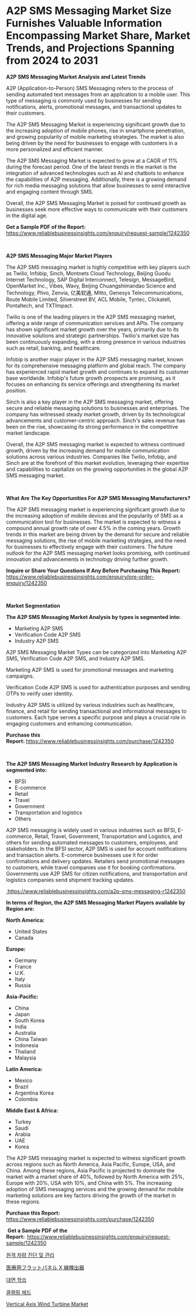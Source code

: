 <p><h1>A2P SMS Messaging Market Size Furnishes Valuable Information Encompassing Market Share, Market Trends, and Projections Spanning from 2024 to 2031</h1></p><p><strong>A2P SMS Messaging Market Analysis and Latest Trends</strong></p>
<p><p>A2P (Application-to-Person) SMS Messaging refers to the process of sending automated text messages from an application to a mobile user. This type of messaging is commonly used by businesses for sending notifications, alerts, promotional messages, and transactional updates to their customers.</p><p>The A2P SMS Messaging Market is experiencing significant growth due to the increasing adoption of mobile phones, rise in smartphone penetration, and growing popularity of mobile marketing strategies. The market is also being driven by the need for businesses to engage with customers in a more personalized and efficient manner.</p><p>The A2P SMS Messaging Market is expected to grow at a CAGR of 11% during the forecast period. One of the latest trends in the market is the integration of advanced technologies such as AI and chatbots to enhance the capabilities of A2P messaging. Additionally, there is a growing demand for rich media messaging solutions that allow businesses to send interactive and engaging content through SMS.</p><p>Overall, the A2P SMS Messaging Market is poised for continued growth as businesses seek more effective ways to communicate with their customers in the digital age.</p></p>
<p><strong>Get a Sample PDF of the Report:&nbsp;</strong> <a href="https://www.reliablebusinessinsights.com/enquiry/request-sample/1242350">https://www.reliablebusinessinsights.com/enquiry/request-sample/1242350</a></p>
<p>&nbsp;</p>
<p><strong>A2P SMS Messaging Major Market Players</strong></p>
<p><p>The A2P SMS messaging market is highly competitive with key players such as Twilio, Infobip, Sinch, Montnets Cloud Technology, Beijing Guodu Internet Technology, SAP Digital Interconnect, Telesign, MessageBird, OpenMarket Inc., Vibes, Wavy, Beijing Chuangshimandao Science and Technology, Plivo, Zenvia, 亿美软通, Mitto, Genesys Telecommunications, Route Mobile Limited, Silverstreet BV, ACL Mobile, Tyntec, Clickatell, Pontaltech, and TXTImpact.</p><p>Twilio is one of the leading players in the A2P SMS messaging market, offering a wide range of communication services and APIs. The company has shown significant market growth over the years, primarily due to its innovative solutions and strategic partnerships. Twilio's market size has been continuously expanding, with a strong presence in various industries such as retail, banking, and healthcare.</p><p>Infobip is another major player in the A2P SMS messaging market, known for its comprehensive messaging platform and global reach. The company has experienced rapid market growth and continues to expand its customer base worldwide. Infobip's future growth prospects are promising, as it focuses on enhancing its service offerings and strengthening its market position.</p><p>Sinch is also a key player in the A2P SMS messaging market, offering secure and reliable messaging solutions to businesses and enterprises. The company has witnessed steady market growth, driven by its technological advancements and customer-centric approach. Sinch's sales revenue has been on the rise, showcasing its strong performance in the competitive market landscape.</p><p>Overall, the A2P SMS messaging market is expected to witness continued growth, driven by the increasing demand for mobile communication solutions across various industries. Companies like Twilio, Infobip, and Sinch are at the forefront of this market evolution, leveraging their expertise and capabilities to capitalize on the growing opportunities in the global A2P SMS messaging market.</p></p>
<p>&nbsp;</p>
<p><strong>What Are The Key Opportunities For A2P SMS Messaging Manufacturers?</strong></p>
<p><p>The A2P SMS messaging market is experiencing significant growth due to the increasing adoption of mobile devices and the popularity of SMS as a communication tool for businesses. The market is expected to witness a compound annual growth rate of over 4.5% in the coming years. Growth trends in this market are being driven by the demand for secure and reliable messaging solutions, the rise of mobile marketing strategies, and the need for businesses to effectively engage with their customers. The future outlook for the A2P SMS messaging market looks promising, with continued innovation and advancements in technology driving further growth.</p></p>
<p><strong>Inquire or Share Your Questions If Any Before Purchasing This Report:</strong> <a href="https://www.reliablebusinessinsights.com/enquiry/pre-order-enquiry/1242350">https://www.reliablebusinessinsights.com/enquiry/pre-order-enquiry/1242350</a></p>
<p>&nbsp;</p>
<p><strong>Market Segmentation</strong></p>
<p><strong>The A2P SMS Messaging Market Analysis by types is segmented into:</strong></p>
<p><ul><li>Marketing A2P SMS</li><li>Verification Code A2P SMS</li><li>Industry A2P SMS</li></ul></p>
<p><p>A2P SMS Messaging Market Types can be categorized into Marketing A2P SMS, Verification Code A2P SMS, and Industry A2P SMS. </p><p>Marketing A2P SMS is used for promotional messages and marketing campaigns. </p><p>Verification Code A2P SMS is used for authentication purposes and sending OTPs to verify user identity. </p><p>Industry A2P SMS is utilized by various industries such as healthcare, finance, and retail for sending transactional and informational messages to customers. Each type serves a specific purpose and plays a crucial role in engaging customers and enhancing communication.</p></p>
<p><strong>Purchase this Report:&nbsp;</strong><a href="https://www.reliablebusinessinsights.com/purchase/1242350">https://www.reliablebusinessinsights.com/purchase/1242350</a></p>
<p>&nbsp;</p>
<p><strong>The A2P SMS Messaging Market Industry Research by Application is segmented into:</strong></p>
<p><ul><li>BFSI</li><li>E-commerce</li><li>Retail</li><li>Travel</li><li>Government</li><li>Transportation and logistics</li><li>Others</li></ul></p>
<p><p>A2P SMS messaging is widely used in various industries such as BFSI, E-commerce, Retail, Travel, Government, Transportation and Logistics, and others for sending automated messages to customers, employees, and stakeholders. In the BFSI sector, A2P SMS is used for account notifications and transaction alerts. E-commerce businesses use it for order confirmations and delivery updates. Retailers send promotional messages to customers, while travel companies use it for booking confirmations. Governments use A2P SMS for citizen notifications, and transportation and logistics companies send shipment tracking updates.</p></p>
<p><a href="https://www.reliablebusinessinsights.com/a2p-sms-messaging-r1242350">&nbsp;https://www.reliablebusinessinsights.com/a2p-sms-messaging-r1242350</a></p>
<p><strong>In terms of Region, the A2P SMS Messaging Market Players available by Region are:</strong></p>
<p>
    <p> <strong> North America: </strong>
        <ul>
            <li>United States</li>
            <li>Canada</li>
        </ul>
        </p> 
    <p> <strong> Europe: </strong>
        <ul>
            <li>Germany</li>
            <li>France</li>
            <li>U.K.</li>
            <li>Italy</li>
            <li>Russia</li>
        </ul>
        </p> 
    <p> <strong> Asia-Pacific: </strong>
        <ul>
            <li>China</li>
            <li>Japan</li>
            <li>South Korea</li>
            <li>India</li>
            <li>Australia</li>
            <li>China Taiwan</li>
            <li>Indonesia</li>
            <li>Thailand</li>
            <li>Malaysia</li>
        </ul>
        </p> 
    <p> <strong> Latin America: </strong>
        <ul>
            <li>Mexico</li>
            <li>Brazil</li>
            <li>Argentina Korea</li>
            <li>Colombia</li>
        </ul>
        </p> 
    <p> <strong> Middle East & Africa: </strong>
        <ul>
            <li>Turkey</li>
            <li>Saudi</li>
            <li>Arabia</li>
            <li>UAE</li>
            <li>Korea</li>
        </ul>
    </p>
    </p>
<p><p>The A2P SMS messaging market is expected to witness significant growth across regions such as North America, Asia Pacific, Europe, USA, and China. Among these regions, Asia Pacific is projected to dominate the market with a market share of 40%, followed by North America with 25%, Europe with 20%, USA with 10%, and China with 5%. The increasing adoption of SMS messaging services and the growing demand for mobile marketing solutions are key factors driving the growth of the market in these regions.</p></p>
<p><strong>Purchase this Report: </strong><a href="https://www.reliablebusinessinsights.com/purchase/1242350">https://www.reliablebusinessinsights.com/purchase/1242350</a></p>
<p>&nbsp;<strong>Get a Sample PDF of the Report:&nbsp;&nbsp;</strong><a href="https://www.reliablebusinessinsights.com/enquiry/request-sample/1242350">https://www.reliablebusinessinsights.com/enquiry/request-sample/1242350</a></p>
<p><strong></strong></p>
<p><p><a href="https://medium.com/@hasem1093_88994/%EC%9B%90%EA%B2%A9-%EC%B0%A8%EB%9F%89%EC%A7%84%EB%8B%A8-%EB%B0%8F-%EA%B4%80%EB%A6%AC-%EC%8B%9C%EC%9E%A5-%EA%B7%9C%EB%AA%A8%EB%8A%94-%EC%97%B0%ED%8F%89%EA%B7%A0-%EC%84%B1%EC%9E%A5%EB%A5%A0%EC%9D%B8-%EB%A1%9C-%EC%84%B1%EC%9E%A5%ED%95%98%EA%B3%A0-%EC%9E%88%EC%9C%BC%EB%A9%B0-%EC%9D%B4-%EB%B3%B4%EA%B3%A0%EC%84%9C%EB%8A%94-%EC%8B%9C%EC%9E%A5-%EC%84%B8%EB%B6%84%ED%99%94-%EC%84%B1%EC%9E%A5-%EB%B0%8F-2024-2031%EB%85%84%EA%B9%8C%EC%A7%80%EC%9D%98-%EC%98%88%EC%B8%A1-%EB%B6%84%EC%84%9D%EC%9D%84-%EB%8B%A4%EB%A3%A8%EA%B3%A0-%EC%9E%88%EC%8A%B5%EB%8B%88%EB%8B%A4-8082ae89c168">원격 차량 진단 및 관리</a></p><p><a href="https://medium.com/@terrellconn2023/%E5%8C%BB%E7%99%82%E7%94%A8%E3%83%95%E3%83%A9%E3%83%83%E3%83%88%E3%83%91%E3%83%8D%E3%83%ABx%E7%B7%9A%E6%A4%9C%E5%87%BA%E5%99%A8%E5%B8%82%E5%A0%B4%E8%AA%BF%E6%9F%BB-%E7%94%A3%E6%A5%AD%E9%80%B2%E5%8C%96%E3%81%8A%E3%82%88%E3%81%B32031%E5%B9%B4%E3%81%BE%E3%81%A7%E3%81%AE%E4%BA%88%E6%B8%AC-dc2ea4c13736">医療用フラットパネル X 線検出器</a></p><p><a href="https://github.com/akzkkws047661437/Market-Research-Report-List-2/blob/main/2833777161497.md">대면 학습</a></p><p><a href="https://medium.com/@haroldwarren626/%ED%81%B4%EB%9E%A8%ED%95%91-%ED%97%A4%EB%93%9C-%EC%8B%9C%EC%9E%A5-%EA%B7%9C%EB%AA%A8-%EB%B0%8F-%EC%A0%90%EC%9C%A0%EC%9C%A8-%EB%B6%84%EC%84%9D-%EC%84%B1%EC%9E%A5-%EB%8F%99%ED%96%A5-%EB%B0%8F-%EC%98%88%EC%B8%A1-2024-2031-013c87c2d990">클램핑 헤드</a></p><p><a href="https://github.com/wwwkeltoum/Market-Research-Report-List-3/blob/main/vertical-axis-wind-turbine-market.md">Vertical Axis Wind Turbine Market</a></p></p>